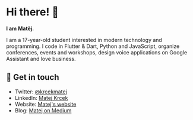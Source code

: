 # Hi there! 👋
**I am Matěj.**

I am a 17-year-old student interested in modern technology and programming. I code in Flutter & Dart, Python and JavaScript, organize conferences, events and workshops, design voice applications on Google Assistant and love business.

## 💬 Get in touch

- Twitter: [@krcekmatej](https://twitter.com/krcekmatej)
- LinkedIn: [Matej Krcek](https://www.linkedin.com/in/matejkrcek/)
- Website: [Matej's website](http://matej.krcek.cz/)
- Blog: [Matej on Medium](https://medium.com/@matej_47379)

